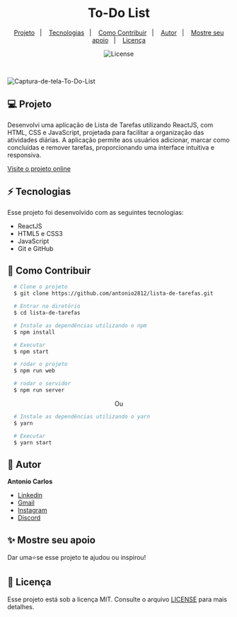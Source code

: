<h1 align="center"> To-Do List </h1>

<p align="center">
  <a href="#--projeto">Projeto</a>&nbsp;&nbsp;&nbsp;|&nbsp;&nbsp;&nbsp;
  <a href="#--tecnologias">Tecnologias</a>&nbsp;&nbsp;&nbsp;|&nbsp;&nbsp;&nbsp;
  <a href="#--como-contribuir">Como Contribuir</a>&nbsp;&nbsp;&nbsp;|&nbsp;&nbsp;&nbsp;
  <a href="#--autor">Autor</a>&nbsp;&nbsp;&nbsp;|&nbsp;&nbsp;&nbsp;
  <a href="#--mostre-seu-apoio">Mostre seu apoio</a>&nbsp;&nbsp;&nbsp;|&nbsp;&nbsp;&nbsp;
  <a href="#memo--licença">Licença</a>
</p>

<p align="center">
  <img alt="License" src="https://img.shields.io/static/v1?label=license&message=MIT&color=49AA26&labelColor=000000">
</p>

<br>

![Captura-de-tela-To-Do-List](https://github.com/user-attachments/assets/17f49a92-70a4-46c5-b709-e110123b2a5b)


## 💻  Projeto

Desenvolvi uma aplicação de Lista de Tarefas utilizando ReactJS, com HTML, CSS e JavaScript, projetada para facilitar a organização das atividades diárias. A aplicação permite aos usuários adicionar, marcar como concluídas e remover tarefas, proporcionando uma interface intuitiva e responsiva.

[Visite o projeto online](https://tarefas-reactjs.vercel.app/)

## ⚡  Tecnologias

Esse projeto foi desenvolvido com as seguintes tecnologias:

- ReactJS
- HTML5 e CSS3
- JavaScript
- Git e GitHub

## 🤝  Como Contribuir

```bash
  # Clone o projeto
  $ git clone https://github.com/antonio2812/lista-de-tarefas.git
````

```bash
  # Entrar no diretório
  $ cd lista-de-tarefas
```

```bash
  # Instale as dependências utilizando o npm
  $ npm install
```

```bash
  # Executar
  $ npm start
```

```bash
  # rodar o projeto
  $ npm run web
```

```bash
  # rodar o servidor
  $ npm run server
```

<p align="center">Ou</p>

```bash
  # Instale as dependências utilizando o yarn
  $ yarn
```

```bash
  # Executar
  $ yarn start
```

## 👤  Autor

**Antonio  Carlos**

* [Linkedin](https://www.linkedin.com/in/antonio-carlos-de-souza-junior/)
* [Gmail](mailto:acarlosdesouzajunior@gmail.com)
* [Instagram](https://www.instagram.com/carlosdesouzajunior.antonio/)
* [Discord](https://discord.com/channels/@me)

## ✨  Mostre seu apoio

Dar uma⭐️se esse projeto te ajudou ou inspirou!

## :memo:  Licença

Esse projeto está sob a licença MIT. Consulte o arquivo <a href="https://github.com/antonio2812/to-do-list/blob/main/LICENSE">LICENSE</a> para mais detalhes.
